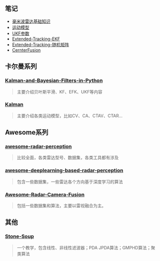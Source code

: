 

## 笔记
- [毫米波雷达基础知识](./%E4%BC%A0%E7%BB%9F%E5%90%88%E9%9B%86/%E6%AF%AB%E7%B1%B3%E6%B3%A2%E9%9B%B7%E8%BE%BE%E5%9F%BA%E7%A1%80%E7%9F%A5%E8%AF%86.md)
- [运动模型](./%E4%BC%A0%E7%BB%9F%E5%90%88%E9%9B%86/%E8%BF%90%E5%8A%A8%E6%A8%A1%E5%9E%8B.md)
- [UKF参数](./%E4%BC%A0%E7%BB%9F%E5%90%88%E9%9B%86/UKF%E5%8F%82%E6%95%B0.md)
- [Extended-Tracking-EKF](./%E6%89%A9%E5%B1%95%E7%9B%AE%E6%A0%87%E8%B7%9F%E8%B8%AA%E7%B3%BB%E5%88%97//note/Extended-Tracking-EKF.md)
- [Extended-Tracking-随机矩阵](./%E6%89%A9%E5%B1%95%E7%9B%AE%E6%A0%87%E8%B7%9F%E8%B8%AA%E7%B3%BB%E5%88%97//note/Extended-Tracking%E9%9A%8F%E6%9C%BA%E7%9F%A9%E9%98%B5.md)
- [CernterFusion](./CernterFusion/README.md)

## 卡尔曼系列

### [Kalman-and-Bayesian-Filters-in-Python](https://github.com/hcheng1005/Kalman-and-Bayesian-Filters-in-Python)

> 主要介绍贝叶斯平滑、KF、EFK、UKF等内容

### [Kalman](https://github.com/hcheng1005/Kalman)
> 主要介绍各类运动模型，比如CV、CA、CTAV、CTAR...


## Awesome系列

### [awesome-radar-perception](https://github.com/ZHOUYI1023/awesome-radar-perception)
> 比较全面，各类雷达型号、数据集，各类工具都有涉及

###  [awesome-deeplearning-based-radar-perception](https://github.com/nacayu/awesome-deeplearning-based-radar-perception#awesome-deeplearning-based-radar-perception)
> 包含一些数据集，一些雷达各个方向基于深度学习的算法

### [Awesome-Radar-Camera-Fusion](https://github.com/hcheng1005/Awesome-Radar-Camera-Fusion)
> 包括一些数据集和算法，主要以雷视融合为主。


## 其他
### [Stone-Soup](https://github.com/hcheng1005/Stone-Soup)
> 一个教学，包含线性、非线性滤波器；PDA JPDA算法；GMPHD算法；聚类算法